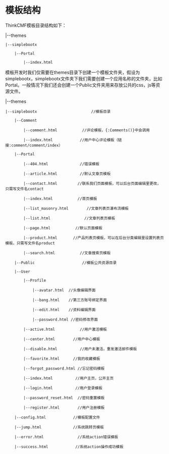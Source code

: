 # 模板结构

ThinkCMF模板目录结构如下：

|--themes

    |--simplebootx

        |--Portal

            |--index.html



模板开发时我们仅需要在themes目录下创建一个模板文件夹，假设为simplebootx，simplebootx文件夹下我们需要创建一个应用名称的文件夹，比如Portal。一般情况下我们还会创建一个Public文件夹用来存放公共的css，js等资源文件。

|--themes

    |--simplebootx                        //模板目录

        |--Comment

            |--comment.html           //评论模板，{:Comments()}中会调用

            |--index.html            //用户中心评论模板（链接:comment/comment/index）

        |--Portal

            |--404.html              //错误模板

            |--article.html          //默认文章页模板

            |--contact.html         //联系我们页面模板，可以后台页面编辑里更改，只需写文件名contact

            |--index.html           //首页模板

            |--list_masonry.html        //文章列表页瀑布流模板

            |--list.html               //文章列表页模板

            |--page.html           //默认页面模板

            |--product.html       //产品列表页模板，可以在后台分类编辑里设置列表页模板，只需写文件名product

            |--search.html           //文章搜索页模板

        |--Public                     //模板公共资源目录

        |--User

            |--Profile

                |--avatar.html  //头像编辑界面

                |--bang.html    //第三方账号绑定界面

                |--edit.html    //资料编辑界面

                |--password.html //密码修改界面

            |--active.html           //用户激活模板

            |--center.html        //用户中心模板

            |--disable.html          //用户未激活，重发激活邮件模板

            |--favorite.html      //我的收藏模板

            |--forgot_password.html //忘记密码模板

            |--index.html          //用户主页，公开主页

            |--login.html          //用户登录模板

            |--password_reset.html  //密码重置模板

            |--register.html        //用户注册模板

        |--config.html            //模板配置文件

        |--jump.html              //系统跳转页模板

        |--error.html               //系统action错误模板

        |--success.html            //系统action操作成功模板